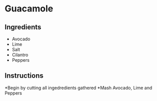 # Guacamole

## Ingredients
* Avocado
* Lime
* Salt
* Cilantro
* Peppers

## Instructions
*Begin by cutting all ingedredients gathered
*Mash Avocado, Lime and Peppers
